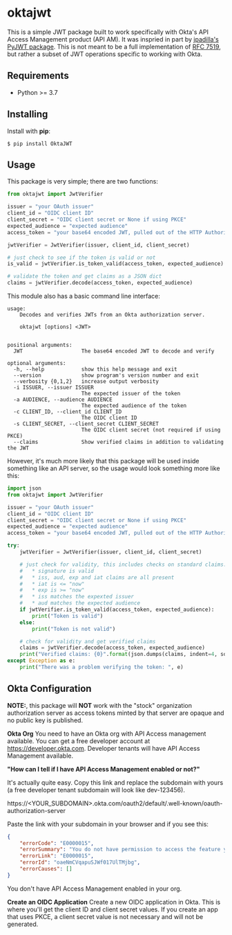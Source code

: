# oktajwt

This is a simple JWT package built to work specifically with Okta's API Access Management product (API AM). It was inspried in part by [jpadilla's PyJWT package](https://github.com/jpadilla/pyjwt). This is not meant to be a full implementation of [RFC 7519](https://tools.ietf.org/html/rfc7519), but rather a subset of JWT operations specific to working with Okta.

## Requirements
* Python >= 3.7

## Installing
Install with **pip**:
```
$ pip install OktaJWT
```

## Usage
This package is very simple; there are two functions:

```python
from oktajwt import JwtVerifier

issuer = "your OAuth issuer"
client_id = "OIDC client ID"
client_secret = "OIDC client secret or None if using PKCE"
expected_audience = "expected audience"
access_token = "your base64 encoded JWT, pulled out of the HTTP Authorization header bearer token"

jwtVerifier = JwtVerifier(issuer, client_id, client_secret)

# just check to see if the token is valid or not
is_valid = jwtVerifier.is_token_valid(access_token, expected_audience)

# validate the token and get claims as a JSON dict
claims = jwtVerifier.decode(access_token, expected_audience)
```

This module also has a basic command line interface:
```
usage:
    Decodes and verifies JWTs from an Okta authorization server.

    oktajwt [options] <JWT>


positional arguments:
  JWT                   The base64 encoded JWT to decode and verify

optional arguments:
  -h, --help            show this help message and exit
  --version             show program's version number and exit
  --verbosity {0,1,2}   increase output verbosity
  -i ISSUER, --issuer ISSUER
                        The expected issuer of the token
  -a AUDIENCE, --audience AUDIENCE
                        The expected audience of the token
  -c CLIENT_ID, --client_id CLIENT_ID
                        The OIDC client ID
  -s CLIENT_SECRET, --client_secret CLIENT_SECRET
                        The OIDC client secret (not required if using PKCE)
  --claims              Show verified claims in addition to validating the JWT
```

However, it's much more likely that this package will be used inside something like an API server, so the
usage would look something more like this:

```python
import json
from oktajwt import JwtVerifier

issuer = "your OAuth issuer"
client_id = "OIDC client ID"
client_secret = "OIDC client secret or None if using PKCE"
expected_audience = "expected audience"
access_token = "your base64 encoded JWT, pulled out of the HTTP Authorization header bearer token"

try:
    jwtVerifier = JwtVerifier(issuer, client_id, client_secret)

    # just check for validity, this includes checks on standard claims:
    #   * signature is valid
    #   * iss, aud, exp and iat claims are all present
    #   * iat is <= "now"
    #   * exp is >= "now"
    #   * iss matches the expexted issuer
    #   * aud matches the expected audience
    if jwtVerifier.is_token_valid(access_token, expected_audience):
        print("Token is valid")
    else:
        print("Token is not valid")

    # check for validity and get verified claims
    claims = jwtVerifier.decode(access_token, expected_audience)
    print("Verified claims: {0}".format(json.dumps(claims, indent=4, sort_keys=True)))
except Exception as e:
    print("There was a problem verifying the token: ", e)
```

## Okta Configuration
**NOTE:**, this package will **NOT** work with the "stock" organization authorization server as access tokens minted by that server are opaque and no public key is published.

**Okta Org**
You need to have an Okta org with API Access management available. You can get a free developer account at https://developer.okta.com. Developer tenants will have API Access Management available.

**"How can I tell if I have API Access Management enabled or not?"**

It's actually quite easy. Copy this link and replace the subdomain with yours (a free developer tenant subdomain will look like dev-123456).

https://<YOUR_SUBDOMAIN>.okta.com/oauth2/default/.well-known/oauth-authorization-server

Paste the link with your subdomain in your browser and if you see this:

```json
{
    "errorCode": "E0000015",
    "errorSummary": "You do not have permission to access the feature you are requesting",
    "errorLink": "E0000015",
    "errorId": "oaeNmCVqapuSJWf017UlTMjbg",
    "errorCauses": []
}
```
You don't have API Access Management enabled in your org.

**Create an OIDC Application**
Create a new OIDC application in Okta. This is where you'll get the client ID and client secret values. If you create an app that uses PKCE, a client secret value is not necessary and will not be generated.
